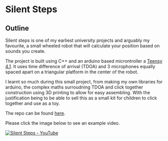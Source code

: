# Silent Steps
## Outline
Silent steps is one of my earliest university projects and arguably my favourite, a small wheeled robot that will calculate your position based on sounds you create. 

The project is built using C++ and an arduino based microntroller a [Teensy 4.1](https://www.pjrc.com/store/teensy41.html). It uses time difference of arrival (TDOA) and 3 microphones equally spaced apart on a triangular platform in the center of the robot. 

I learnt so much during this small project, from making my own libraries for arduino, the complex maths surroudning TDOA and click together construction using 3D printing to allow for easy assembling. With the justification being to be able to sell this as a small kit for children to click together and use as a toy. 

The repo can be found [here](https://github.com/HSoar96/Silent-Steps).

Please click the image below to see an example video.

[![Silent Steps - YouTube](images/silent_steps/top.jpg)](https://www.youtube.com/shorts/DCFIkv1ka5A)